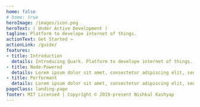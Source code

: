```yaml
---
home: false
# home: true
heroImage: /images/icon.png
heroText: ( Under Active Development )
tagline: Platform to develope internet of things.
actionText: Get Started →
actionLink: /guide/
features:
- title: Introduction
  details: Introducing Quark. Platform to develope internet of things.
- title: Node-Powered
  details: Lorem ipsum dolor sit amet, consectetur adipiscing elit, sed do eiusmod tempor incididunt ut labore et dolore magna aliqua.
- title: Performant
  details: Lorem ipsum dolor sit amet, consectetur adipiscing elit, sed do eiusmod tempor incididunt ut labore et dolore magna aliqua.
pageClass: landing-page
footer: MIT Licensed | Copyright © 2019-present Nishkal Kashyap
---
```


<Landing/>